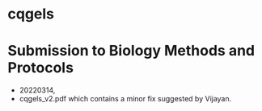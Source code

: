 # cqgels

# Submission to Biology Methods and Protocols

* 20220314,
* cqgels_v2.pdf which contains a minor fix suggested by Vijayan.

